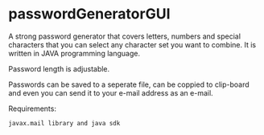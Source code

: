 passwordGeneratorGUI
====================

A strong password generator that covers letters, numbers and special characters that you can select any character set you want to combine. It is written in JAVA programming language.

Password length is adjustable.

Passwords can be saved to a seperate file, can be coppied to clip-board and even you can send it to your e-mail address as an e-mail.

Requirements:

    javax.mail library and java sdk

